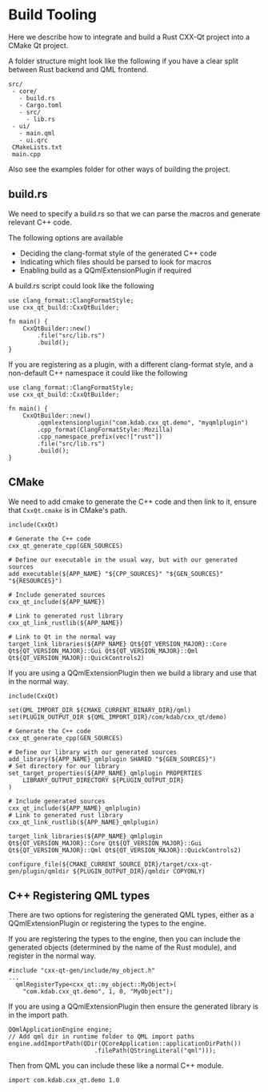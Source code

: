 <!--
SPDX-FileCopyrightText: 2021 Klarälvdalens Datakonsult AB, a KDAB Group company <info@kdab.com>
SPDX-FileContributor: Andrew Hayzen <andrew.hayzen@kdab.com>

SPDX-License-Identifier: MIT OR Apache-2.0
-->

# Build Tooling

Here we describe how to integrate and build a Rust CXX-Qt project into a CMake Qt project.

A folder structure might look like the following if you have a clear split between Rust backend and QML frontend.

```ignore
src/
 - core/
   - build.rs
   - Cargo.toml
   - src/
     - lib.rs
 - ui/
   - main.qml
   - ui.qrc
 CMakeLists.txt
 main.cpp
```

Also see the examples folder for other ways of building the project.

## build.rs

We need to specify a build.rs so that we can parse the macros and generate relevant C++ code.

The following options are available

  * Deciding the clang-format style of the generated C++ code
  * Indicating which files should be parsed to look for macros
  * Enabling build as a QQmlExtensionPlugin if required

A build.rs script could look like the following

```rust,ignore,noplayground
use clang_format::ClangFormatStyle;
use cxx_qt_build::CxxQtBuilder;

fn main() {
    CxxQtBuilder::new()
        .file("src/lib.rs")
        .build();
}
```

If you are registering as a plugin, with a different clang-format style, and a non-default C++ namespace it could like the following

```rust,ignore,noplayground
use clang_format::ClangFormatStyle;
use cxx_qt_build::CxxQtBuilder;

fn main() {
    CxxQtBuilder::new()
        .qqmlextensionplugin("com.kdab.cxx_qt.demo", "myqmlplugin")
        .cpp_format(ClangFormatStyle::Mozilla)
        .cpp_namespace_prefix(vec!["rust"])
        .file("src/lib.rs")
        .build();
}
```

## CMake

We need to add cmake to generate the C++ code and then link to it, ensure that `CxxQt.cmake` is in CMake's path.

```cmake,ignore
include(CxxQt)

# Generate the C++ code
cxx_qt_generate_cpp(GEN_SOURCES)

# Define our executable in the usual way, but with our generated sources
add_executable(${APP_NAME} "${CPP_SOURCES}" "${GEN_SOURCES}" "${RESOURCES}")

# Include generated sources
cxx_qt_include(${APP_NAME})

# Link to generated rust library
cxx_qt_link_rustlib(${APP_NAME})

# Link to Qt in the normal way
target_link_libraries(${APP_NAME} Qt${QT_VERSION_MAJOR}::Core Qt${QT_VERSION_MAJOR}::Gui Qt${QT_VERSION_MAJOR}::Qml Qt${QT_VERSION_MAJOR}::QuickControls2)
```

If you are using a QQmlExtensionPlugin then we build a library and use that in the normal way.

```cmake,ignore
include(CxxQt)

set(QML_IMPORT_DIR ${CMAKE_CURRENT_BINARY_DIR}/qml)
set(PLUGIN_OUTPUT_DIR ${QML_IMPORT_DIR}/com/kdab/cxx_qt/demo)

# Generate the C++ code
cxx_qt_generate_cpp(GEN_SOURCES)

# Define our library with our generated sources
add_library(${APP_NAME}_qmlplugin SHARED "${GEN_SOURCES}")
# Set directory for our library
set_target_properties(${APP_NAME}_qmlplugin PROPERTIES
    LIBRARY_OUTPUT_DIRECTORY ${PLUGIN_OUTPUT_DIR}
)

# Include generated sources
cxx_qt_include(${APP_NAME}_qmlplugin)
# Link to generated rust library
cxx_qt_link_rustlib(${APP_NAME}_qmlplugin)

target_link_libraries(${APP_NAME}_qmlplugin Qt${QT_VERSION_MAJOR}::Core Qt${QT_VERSION_MAJOR}::Gui Qt${QT_VERSION_MAJOR}::Qml Qt${QT_VERSION_MAJOR}::QuickControls2)

configure_file(${CMAKE_CURRENT_SOURCE_DIR}/target/cxx-qt-gen/plugin/qmldir ${PLUGIN_OUTPUT_DIR}/qmldir COPYONLY)
```

## C++ Registering QML types

There are two options for registering the generated QML types, either as a QQmlExtensionPlugin or registering the types to the engine.

If you are registering the types to the engine, then you can include the generated objects (determined by the name of the Rust module), and register in the normal way.

```cpp,ignore
#include "cxx-qt-gen/include/my_object.h"
...
  qmlRegisterType<cxx_qt::my_object::MyObject>(
    "com.kdab.cxx_qt.demo", 1, 0, "MyObject");
```

If you are using a QQmlExtensionPlugin then ensure the generated library is in the import path.

```cpp,ignore
QQmlApplicationEngine engine;
// Add qml dir in runtime folder to QML import paths
engine.addImportPath(QDir(QCoreApplication::applicationDirPath())
                        .filePath(QStringLiteral("qml")));
```

Then from QML you can include these like a normal C++ module.

```qml,ignore
import com.kdab.cxx_qt.demo 1.0
```

